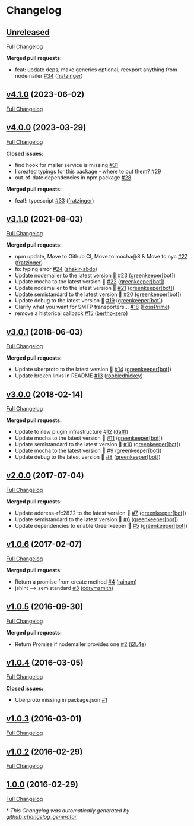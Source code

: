 # Changelog

## [Unreleased](https://github.com/feathersjs-ecosystem/feathers-mailer/tree/HEAD)

[Full Changelog](https://github.com/feathersjs-ecosystem/feathers-mailer/compare/v4.1.0...HEAD)

**Merged pull requests:**

- feat: update deps, make generics optional, reexport anything from nodemailer [\#34](https://github.com/feathersjs-ecosystem/feathers-mailer/pull/34) ([fratzinger](https://github.com/fratzinger))

## [v4.1.0](https://github.com/feathersjs-ecosystem/feathers-mailer/tree/v4.1.0) (2023-06-02)

[Full Changelog](https://github.com/feathersjs-ecosystem/feathers-mailer/compare/v4.0.0...v4.1.0)

## [v4.0.0](https://github.com/feathersjs-ecosystem/feathers-mailer/tree/v4.0.0) (2023-03-29)

[Full Changelog](https://github.com/feathersjs-ecosystem/feathers-mailer/compare/v3.1.0...v4.0.0)

**Closed issues:**

- find hook for mailer service is missing [\#31](https://github.com/feathersjs-ecosystem/feathers-mailer/issues/31)
- I created typings for this package - where to put them? [\#29](https://github.com/feathersjs-ecosystem/feathers-mailer/issues/29)
- out-of-date dependencies in npm package [\#28](https://github.com/feathersjs-ecosystem/feathers-mailer/issues/28)

**Merged pull requests:**

- feat!: typescript [\#33](https://github.com/feathersjs-ecosystem/feathers-mailer/pull/33) ([fratzinger](https://github.com/fratzinger))

## [v3.1.0](https://github.com/feathersjs-ecosystem/feathers-mailer/tree/v3.1.0) (2021-08-03)

[Full Changelog](https://github.com/feathersjs-ecosystem/feathers-mailer/compare/v3.0.1...v3.1.0)

**Merged pull requests:**

- npm update, Move to Github CI, Move to mocha@8 & Move to nyc [\#27](https://github.com/feathersjs-ecosystem/feathers-mailer/pull/27) ([fratzinger](https://github.com/fratzinger))
- fix typing error [\#24](https://github.com/feathersjs-ecosystem/feathers-mailer/pull/24) ([shakir-abdo](https://github.com/shakir-abdo))
- Update nodemailer to the latest version 🚀 [\#23](https://github.com/feathersjs-ecosystem/feathers-mailer/pull/23) ([greenkeeper[bot]](https://github.com/apps/greenkeeper))
- Update mocha to the latest version 🚀 [\#22](https://github.com/feathersjs-ecosystem/feathers-mailer/pull/22) ([greenkeeper[bot]](https://github.com/apps/greenkeeper))
- Update nodemailer to the latest version 🚀 [\#21](https://github.com/feathersjs-ecosystem/feathers-mailer/pull/21) ([greenkeeper[bot]](https://github.com/apps/greenkeeper))
- Update semistandard to the latest version 🚀 [\#20](https://github.com/feathersjs-ecosystem/feathers-mailer/pull/20) ([greenkeeper[bot]](https://github.com/apps/greenkeeper))
- Update debug to the latest version 🚀 [\#19](https://github.com/feathersjs-ecosystem/feathers-mailer/pull/19) ([greenkeeper[bot]](https://github.com/apps/greenkeeper))
- Clarify what you want for SMTP transporters... [\#18](https://github.com/feathersjs-ecosystem/feathers-mailer/pull/18) ([FossPrime](https://github.com/FossPrime))
- remove a historical callback [\#15](https://github.com/feathersjs-ecosystem/feathers-mailer/pull/15) ([bertho-zero](https://github.com/bertho-zero))

## [v3.0.1](https://github.com/feathersjs-ecosystem/feathers-mailer/tree/v3.0.1) (2018-06-03)

[Full Changelog](https://github.com/feathersjs-ecosystem/feathers-mailer/compare/v3.0.0...v3.0.1)

**Merged pull requests:**

- Update uberproto to the latest version 🚀 [\#14](https://github.com/feathersjs-ecosystem/feathers-mailer/pull/14) ([greenkeeper[bot]](https://github.com/apps/greenkeeper))
- Update broken links in README [\#13](https://github.com/feathersjs-ecosystem/feathers-mailer/pull/13) ([robbiedhickey](https://github.com/robbiedhickey))

## [v3.0.0](https://github.com/feathersjs-ecosystem/feathers-mailer/tree/v3.0.0) (2018-02-14)

[Full Changelog](https://github.com/feathersjs-ecosystem/feathers-mailer/compare/v2.0.0...v3.0.0)

**Merged pull requests:**

- Update to new plugin infrastructure [\#12](https://github.com/feathersjs-ecosystem/feathers-mailer/pull/12) ([daffl](https://github.com/daffl))
- Update mocha to the latest version 🚀 [\#11](https://github.com/feathersjs-ecosystem/feathers-mailer/pull/11) ([greenkeeper[bot]](https://github.com/apps/greenkeeper))
- Update semistandard to the latest version 🚀 [\#10](https://github.com/feathersjs-ecosystem/feathers-mailer/pull/10) ([greenkeeper[bot]](https://github.com/apps/greenkeeper))
- Update mocha to the latest version 🚀 [\#9](https://github.com/feathersjs-ecosystem/feathers-mailer/pull/9) ([greenkeeper[bot]](https://github.com/apps/greenkeeper))
- Update debug to the latest version 🚀 [\#8](https://github.com/feathersjs-ecosystem/feathers-mailer/pull/8) ([greenkeeper[bot]](https://github.com/apps/greenkeeper))

## [v2.0.0](https://github.com/feathersjs-ecosystem/feathers-mailer/tree/v2.0.0) (2017-07-04)

[Full Changelog](https://github.com/feathersjs-ecosystem/feathers-mailer/compare/v1.0.6...v2.0.0)

**Merged pull requests:**

- Update address-rfc2822 to the latest version 🚀 [\#7](https://github.com/feathersjs-ecosystem/feathers-mailer/pull/7) ([greenkeeper[bot]](https://github.com/apps/greenkeeper))
- Update semistandard to the latest version 🚀 [\#6](https://github.com/feathersjs-ecosystem/feathers-mailer/pull/6) ([greenkeeper[bot]](https://github.com/apps/greenkeeper))
- Update dependencies to enable Greenkeeper 🌴 [\#5](https://github.com/feathersjs-ecosystem/feathers-mailer/pull/5) ([greenkeeper[bot]](https://github.com/apps/greenkeeper))

## [v1.0.6](https://github.com/feathersjs-ecosystem/feathers-mailer/tree/v1.0.6) (2017-02-07)

[Full Changelog](https://github.com/feathersjs-ecosystem/feathers-mailer/compare/v1.0.5...v1.0.6)

**Merged pull requests:**

- Return a promise from create method [\#4](https://github.com/feathersjs-ecosystem/feathers-mailer/pull/4) ([rainum](https://github.com/rainum))
- jshint —\> semistandard [\#3](https://github.com/feathersjs-ecosystem/feathers-mailer/pull/3) ([corymsmith](https://github.com/corymsmith))

## [v1.0.5](https://github.com/feathersjs-ecosystem/feathers-mailer/tree/v1.0.5) (2016-09-30)

[Full Changelog](https://github.com/feathersjs-ecosystem/feathers-mailer/compare/v1.0.4...v1.0.5)

**Merged pull requests:**

- Return Promise if nodemailer provides one [\#2](https://github.com/feathersjs-ecosystem/feathers-mailer/pull/2) ([j2L4e](https://github.com/j2L4e))

## [v1.0.4](https://github.com/feathersjs-ecosystem/feathers-mailer/tree/v1.0.4) (2016-03-05)

[Full Changelog](https://github.com/feathersjs-ecosystem/feathers-mailer/compare/v1.0.3...v1.0.4)

**Closed issues:**

- Uberproto missing in package.json [\#1](https://github.com/feathersjs-ecosystem/feathers-mailer/issues/1)

## [v1.0.3](https://github.com/feathersjs-ecosystem/feathers-mailer/tree/v1.0.3) (2016-03-01)

[Full Changelog](https://github.com/feathersjs-ecosystem/feathers-mailer/compare/v1.0.2...v1.0.3)

## [v1.0.2](https://github.com/feathersjs-ecosystem/feathers-mailer/tree/v1.0.2) (2016-02-29)

[Full Changelog](https://github.com/feathersjs-ecosystem/feathers-mailer/compare/1.0.0...v1.0.2)

## [1.0.0](https://github.com/feathersjs-ecosystem/feathers-mailer/tree/1.0.0) (2016-02-29)

[Full Changelog](https://github.com/feathersjs-ecosystem/feathers-mailer/compare/ea67e3769ae41258194552d27607311e5a45e81d...1.0.0)



\* *This Changelog was automatically generated by [github_changelog_generator](https://github.com/github-changelog-generator/github-changelog-generator)*
